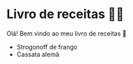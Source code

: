 # Livro de receitas :man_cook:

Olá! Bem vindo ao meu livro de receitas :wave:

- Strogonoff de frango
- Cassata alemã
